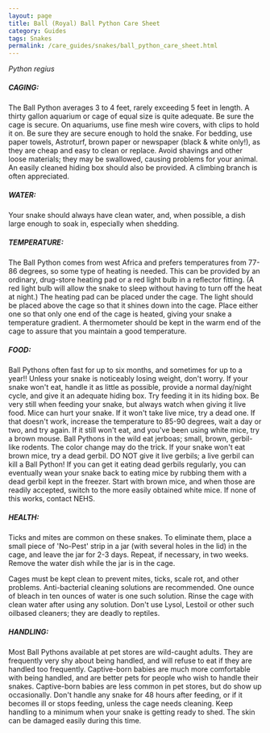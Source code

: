 ```yaml
---
layout: page
title: Ball (Royal) Ball Python Care Sheet
category: Guides
tags: Snakes
permalink: /care_guides/snakes/ball_python_care_sheet.html
---
```


*Python regius*

##### CAGING: 

The Ball Python averages 3 to 4 feet, rarely exceeding 5 feet in length. A thirty gallon aquarium or cage of equal size is quite adequate. Be sure the cage is secure. On aquariums, use fine mesh wire covers, with clips to hold it on. Be sure they are secure enough to hold the snake. For bedding, use paper towels, Astroturf, brown paper or newspaper (black & white only!), as they are cheap and easy to clean or replace. Avoid shavings and other loose materials; they may be swallowed, causing problems for your animal. An easily cleaned hiding box should also be provided. A climbing branch is often appreciated.

##### WATER: 

Your snake should always have clean water, and, when possible, a dish large enough to soak in, especially when shedding.

##### TEMPERATURE: 

The Ball Python comes from west Africa and prefers temperatures from 77-86 degrees, so some type of heating is needed. This can be provided by an ordinary, drug-store heating pad or a red light bulb in a reflector fitting. (A red light bulb will allow the snake to sleep without having to turn off the heat at night.) The heating pad can be placed under the cage. The light should be placed above the cage so that it shines down into the cage. Place either one so that only one end of the cage is heated, giving your snake a temperature gradient. A thermometer should be kept in the warm end of the cage to assure that you maintain a good temperature.

##### FOOD: 

Ball Pythons often fast for up to six months, and sometimes for up to a year!! Unless your snake is noticeably losing weight, don't worry. If your snake won't eat, handle it as little as possible, provide a normal day/night cycle, and give it an adequate hiding box. Try feeding it in its hiding box. Be very still when feeding your snake, but always watch when giving it live food. Mice can hurt your snake. If it won't take live mice, try a dead one. If that doesn't work, increase the temperature to 85-90 degrees, wait a day or two, and try again. If it still won't eat, and you've been using white mice, try a brown mouse. Ball Pythons in the wild eat jerboas; small, brown, gerbil-like rodents. The color change may do the trick. If your snake won't eat brown mice, try a dead gerbil. DO NOT give it live gerbils; a live gerbil can kill a Ball Python! If you can get it eating dead gerbils regularly, you can eventually wean your snake back to eating mice by rubbing them with a dead gerbil kept in the freezer. Start with brown mice, and when those are readily accepted, switch to the more easily obtained white mice. If none of this works, contact NEHS.

##### HEALTH: 

Ticks and mites are common on these snakes. To eliminate them, place a small piece of 'No-Pest' strip in a jar (with several holes in the lid) in the cage, and leave the jar for 2-3 days. Repeat, if necessary, in two weeks.  Remove the water dish while the jar is in the cage.

Cages must be kept clean to prevent mites, ticks, scale rot, and other problems. Anti-bacterial cleaning solutions are recommended. One ounce of bleach in ten ounces of water is one such solution. Rinse the cage with clean water after using any solution. Don't use Lysol, Lestoil or other such oilbased cleaners; they are deadly to reptiles.

##### HANDLING:

Most Ball Pythons available at pet stores are wild-caught adults. They are frequently very shy about being handled, and will refuse to eat if they are handled too frequently. Captive-born babies are much more comfortable with being handled, and are better pets for people who wish to handle their snakes. Captive-born babies are less common in pet stores, but do show up occasionally. Don't handle any snake for 48 hours after feeding, or if it becomes ill or stops feeding, unless the cage needs cleaning. Keep handling to a minimum when your snake is getting ready to shed. The skin can be damaged easily during this time.